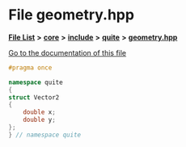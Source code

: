 

# File geometry.hpp

[**File List**](files.md) **>** [**core**](dir_6f77a39b07c019ccd7492ea87272f732.md) **>** [**include**](dir_25de89a49d1da2858ac6330785c12b40.md) **>** [**quite**](dir_6f50b8774c4552618988001c2022dcf6.md) **>** [**geometry.hpp**](geometry_8hpp.md)

[Go to the documentation of this file](geometry_8hpp.md)


```C++
#pragma once

namespace quite
{
struct Vector2
{
    double x;
    double y;
};
} // namespace quite
```


